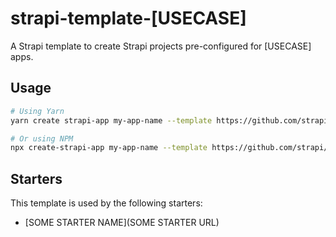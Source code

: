 # strapi-template-[USECASE]

A Strapi template to create Strapi projects pre-configured for [USECASE] apps.

## Usage

```bash
# Using Yarn
yarn create strapi-app my-app-name --template https://github.com/strapi/strapi-template-[USECASE]

# Or using NPM
npx create-strapi-app my-app-name --template https://github.com/strapi/strapi-template-[USECASE]
```

## Starters

This template is used by the following starters:

* [SOME STARTER NAME](SOME STARTER URL)
